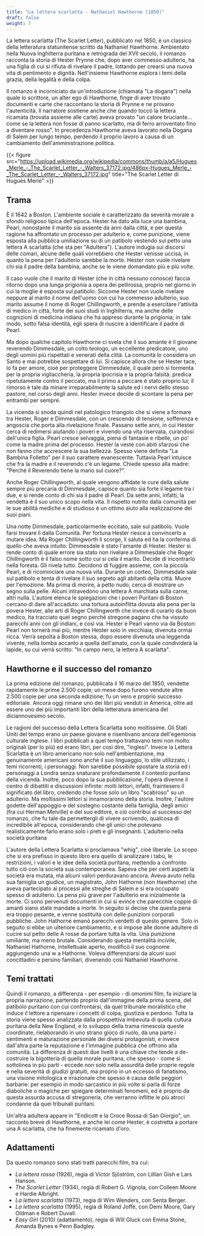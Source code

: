 ```yaml
---
title: "La lettera scarlatta - Nathaniel Hawthorne (1850)"
draft: false
weight: 7
---
```


La lettera scarlatta (The Scarlet Letter), pubblicato nel 1850, è un classico della letteratura statunitense scritto da Nathaniel Hawthorne. Ambientato nella Nuova Inghilterra puritana e retrograda del XVII secolo, il romanzo racconta la storia di Hester Prynne che, dopo aver commesso adulterio, ha una figlia di cui si rifiuta di rivelare il padre, lottando per crearsi una nuova vita di pentimento e dignità. Nell'insieme Hawthorne esplora i temi della grazia, della legalità e della colpa.

Il romanzo è incorniciato da un'introduzione (chiamata "La dogana") nella quale lo scrittore, un alter ego di Hawthorne, finge di aver trovato documenti e carte che raccontano la storia di Prynne e ne provano l'autenticità. Il narratore sostiene anche che quando toccò la lettera ricamata (trovata assieme alle carte) aveva provato "un calore bruciante... come se la lettera non fosse di panno scarlatto, ma di ferro arroventato fino a diventare rosso". In precedenza Hawthorne aveva lavorato nella Dogana di Salem per lungo tempo, perdendo il proprio lavoro a causa di un cambiamento dell'amministrazione politica.

{{< figure src="https://upload.wikimedia.org/wikipedia/commons/thumb/a/a5/Hugues_Merle_-_The_Scarlet_Letter_-_Walters_37172.jpg/486px-Hugues_Merle_-_The_Scarlet_Letter_-_Walters_37172.jpg" title="The Scarlet Letter di Hugues Merle" >}}

## Trama

È il 1642 a Boston. L'ambiente sociale è caratterizzato da severità morale a sfondo religioso tipica dell'epoca. Hester ha dato alla luce una bambina, Pearl, nonostante il marito sia assente da anni dalla città, e per questa ragione ha affrontato un processo per adulterio e, come punizione, viene esposta alla pubblica umiliazione su di un patibolo vestendo sul petto una lettera A scarlatta (che sta per "Adultera"). L'autore indugia sui discorsi delle comari, alcune delle quali vorrebbero che Hester venisse uccisa, in quanto la pena per l'adulterio sarebbe la morte. Hester non vuole rivelare chi sia il padre della bambina, anche se le viene domandato più e più volte.

Il caso vuole che il marito di Hester (che in città nessuno conosce) faccia ritorno dopo una lunga prigionia a opera dei pellirossa, proprio nel giorno in cui la moglie è esposta sul patibolo. Siccome Hester non vuole rivelare neppure al marito il nome dell'uomo con cui ha commesso adulterio, suo marito assume il nome di Roger Chillingworth, e prende a esercitare l'attività di medico in città, forte dei suoi studi in Inghilterra, ma anche delle cognizioni di medicina indiana che ha appreso durante la prigionia; in tale modo, sotto falsa identità, egli spera di riuscire a identificare il padre di Pearl.

Ma dopo qualche capitolo Hawthorne ci svela che il suo amante è il giovane reverendo Dimmesdale, un colto teologo, un eccellente predicatore, uno degli uomini più rispettati e venerati della città. La comunità lo considera un Santo e mai potrebbe sospettare di lui. Si capisce allora che se Hester tace, lo fa per amore, cioè per proteggere Dimmesdale, il quale però si tormenta per la propria vigliaccheria, la propria ipocrisia e la propria falsità: predica ripetutamente contro il peccato, ma il primo a peccare è stato proprio lui; il rimorso è tale da minare irreparabilmente la salute ed i nervi dello stesso pastore, nel corso degli anni. Hester invece decide di scontare la pena per entrambi per sempre.

La vicenda si snoda quindi nel patologico triangolo che si viene a formare tra Hester, Roger e Dimmesdale, con un crescendo di tensione, sofferenza e angoscia che porta alla rivelazione finale. Passano sette anni, in cui Hester cerca di redimersi aiutando i poveri e vivendo una vita riservata, curandosi dell'unica figlia. Pearl cresce selvaggia, piena di fantasie e ribelle, un po' come la madre prima del processo. Hester la veste con abiti sfarzosi che non fanno che accrescere la sua bellezza. Spesso viene definita "La Bambina Folletto" per il suo carattere evanescente. Tuttavia Pearl intuisce che fra la madre e il reverendo c'è un legame. Chiede spesso alla madre: "Perché il Reverendo tiene la mano sul cuore?".

Anche Roger Chillingworth, al quale vengono affidate le cure della salute sempre più precaria di Dimmesdale, capisce quanto sia forte il legame tra i due, e si rende conto di chi sia il padre di Pearl. Da sette anni, infatti, la vendetta è il suo unico scopo nella vita. Il rispetto nutrito dalla comunità per le sue abilità mediche e di studioso è un ottimo aiuto alla realizzazione dei suoi piani.

Una notte Dimmesdale, particolarmente eccitato, sale sul patibolo. Vuole farsi trovare lì dalla Comunità. Per fortuna Hester riesce a convincerlo a mutare idea. Ma Roger Chillingworth li scorge, li saluta ed ha la conferma di quello che aveva intuito: Dimmesdale è stato l'amante di Hester. Hester si rende conto di quale errore sia stato non rivelare a Dimmesdale che Roger Chillingworth è il falso nome sotto cui si cela il marito. Decide di incontrarlo nella foresta. Gli rivela tutto. Decidono di fuggire assieme, con la piccola Pearl, e di ricominciare una nuova vita. Durante un corteo, Dimmesdale sale sul patibolo e tenta di rivelare il suo segreto agli abitanti della città. Muore per l'emozione. Ma prima di morire, a petto nudo, cerca di mostrare un segno sulla pelle. Alcuni intravedono una lettera A marchiata sulla carne, altri nulla. L'autore elenca le spiegazioni che i poveri Puritani di Boston cercano di dare all'accaduto: una tortura autoinflitta dovuta alla pena per la povera Hester, alle arti di Roger Chillingworth che invece di curarlo da buon medico, ha tracciato quel segno perché stregone pagano che ha vissuto parecchi anni con gli indiani, e così via. Hester e Pearl vanno via da Boston: Pearl non tornerà mai più, mentre Hester solo in vecchiaia, divenuta ormai ricca. Verrà sepolta a Boston stessa, dopo essere divenuta una leggenda vivente, nella tomba accanto a quella dell'amato, con la quale condividerà la lapide, su cui verrà scritto: "In campo nero, la lettera A scarlatta".

## Hawthorne e il successo del romanzo

La prima edizione del romanzo, pubblicata il 16 marzo del 1850, vendette rapidamente le prime 2.500 copie; un mese dopo furono vendute altre 2.500 copie per una seconda edizione; fu un vero e proprio successo editoriale. Ancora oggi rimane uno dei libri più venduti in America, oltre ad essere uno dei più importanti libri della letteratura americana del diciannovesimo secolo.

Le ragioni del successo della Lettera Scarlatta sono moltissime. Gli Stati Uniti del tempo erano un paese giovane e risentivano ancora dell'egemonia culturale inglese. I libri pubblicati a quel tempo trattavano temi non molto originali (per lo più) ed erano libri, per così dire, "inglesi". Invece la Lettera Scarlatta è un libro americano non solo nell'ambientazione, ma genuinamente americani sono anche il suo linguaggio, lo stile utilizzato, i temi ricorrenti, i personaggi. Non sarebbe possibile spostare la storia ed i personaggi a Londra senza snaturare profondamente il contesto puritano della vicenda. Inoltre, poco dopo la sua pubblicazione, l'opera divenne il centro di dibattiti e discussioni infinite: molti lettori, infatti, fraintesero il significato del libro, credendo che fosse solo un libro "scabroso" su un adulterio. Ma moltissimi lettori si innamorarono della storia. Inoltre, l'autore godette dell'appoggio e del sostegno costante della famiglia, degli amici (fra cui Herman Melville) e del suo editore, e ciò contribuì al successo del romanzo, che fu tale da permettergli di vivere scrivendo, qualcosa di incredibile all'epoca, considerando che gli unici che potevano realisticamente farlo erano solo i preti e gli insegnanti.
L'adulterio nella società puritana

L'autore della Lettera Scarlatta si proclamava "whig", cioè liberale. Lo scopo che si era prefisso in questo libro era quello di analizzare i tabù, le restrizioni, i valori e le idee della società puritana, mettendo a confronto tutto ciò con la società sua contemporanea. Sapeva che per certi aspetti la società era mutata, ma alcuni valori perduravano ancora. Aveva avuto nella sua famiglia un giudice, un magistrato, John Hathorne (non Hawthorne) che aveva partecipato ai processi alle streghe di Salem e si era occupato spesso di adulterio. La pena più grave per l'adulterio era inizialmente la morte. Ci sono pervenuti documenti in cui si evince che parecchie coppie di amanti siano state mandate a morte. In seguito si decise che questa pena era troppo pesante, e venne sostituita con delle punizioni corporali pubbliche. John Hathorne emanò parecchi verdetti di questo genere. Solo in seguito si ebbe un ulteriore cambiamento, e si impose alle donne adultere di cucire sul petto delle A rosse da portare tutta la vita. Una punizione umiliante, ma meno brutale. Considerando questa mentalità incivile, Nathaniel Hathorne, intellettuale aperto, modificò il suo cognome aggiungendo una w a Hathorne. Voleva differenziarsi da alcuni suoi concittadini e persino familiari, divenendo così Nathaniel Hawthorne.

## Temi trattati

Quindi il romanzo, a differenza - per esempio - di omonimi film, fa iniziare la propria narrazione, partendo proprio dall'immagine della prima scena, del patibolo puritano con cui confrontarsi, da quel tribunale moralistico che induce il lettore a ripensare i concetti di colpa, giustizia e perdono. Tutta la storia viene spesso analizzata dalla prospettiva imbevuta di quella cultura puritana della New England, e lo sviluppo della trama rimescola queste coordinate, rielaborando in uno strano gioco di ruolo, da una parte i sentimenti e maturazione personale dei diversi protagonisti, e invece dall'altra parte la reputazione e l'immagine pubblica che offrono alla comunità. La differenza di questi due livelli è una chiave che tende a de-costruire la bigotteria di quella morale puritana, che spesso - come si sottolinea in più parti - eccede non solo nella assurdità delle proprie regole e nella severità di giudizi gratuiti, ma proprio in un eccesso di fanatismo, una visione mitologica e irrazionale che spesso è causa delle peggiori barbarie: per esempio in modo sarcastico in più volte si parla di forze diaboliche o magiche per spiegare determinati fenomeni, ed è proprio da questa assurda accusa di stregoneria, che verranno inflitte le più atroci condanne da quei tribunali puritani.

Un'altra adultera appare in "Endicott e la Croce Rossa di San Giorgio", un racconto breve di Hawthorne, e anche lei come Hester, è costretta a portare una A scarlatta, che ha finemente ricamato d'oro.

## Adattamenti

Da questo romanzo sono stati tratti parecchi film, tra cui:

* *La lettera rossa* (1926), regia di Victor Sjöström, con Lillian Gish e Lars Hanson.
* *The Scarlet Letter* (1934), regia di Robert G. Vignola, con Colleen Moore e Hardie Albright.
* *La lettera scarlatta* (1973), regia di Wim Wenders, con Senta Berger.
* *La lettera scarlatta* (1995), regia di Roland Joffé, con Demi Moore, Gary Oldman e Robert Duvall.
* *Easy Girl* (2010) (adattamento), regia di Will Gluck con Emma Stone, Amanda Bynes e Penn Badgley.